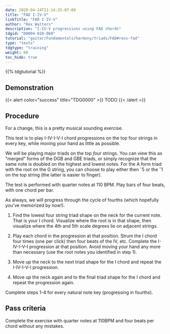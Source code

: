 ```yaml
---
date: 2020-04-14T21:14:25-07:00
title: "FAD I-IV-V"
linkTitle: "FAD I-IV-V"
author: "Rex Walters"
description: "I-IV-V progressions using FAD chords"
tdgid: "D0004-010-060"
tutorial: "guitar/Fundamentals/harmony/triads/FAD#rexs-fad"
type: "tests"
tdgtype: "training"
weight: 60
toc_hide: true
---
```


{{% tdgtutorial %}}

## Demonstration

{{< alert color="success" title="TDG0000" >}}
TODO
{{< /alert >}}

## Procedure

For a change, this is a pretty musical sounding exercise.

This test is to play I-IV-I-V-I chord progressions on the top four strings in every key, while moving your hand as little as possible.

We will be playing major triads on the top *four* strings. You can view this as "merged" forms of the DGB and GBE triads, or simply recognize that the same note is doubled on the highest and lowest notes. For the A form triad with the root on the G string, you can choose to play either then &circ;5 or the &circ;1 on the top string (the latter is easier to finger).

The test is performed with quarter notes at 110 BPM. Play bars of four beats, with one chord per bar.

As always, we will progress through the cycle of fourths (which hopefully you've memorized by now!).

1. Find the lowest four string triad shape on the neck for the current note. That is your I chord. Visualize where the root is in that shape, then visualize where the 4th and 5th scale degrees lie on adjacent strings.

2. Play each chord in the progression at that position. Strum the I chord four times (one per click) then four beats of the IV, etc. Complete the I-IV-I-V-I progression at that position. Avoid moving your hand any more than necessary (use the root notes you identified in step 1).

3. Move up the neck to the next triad shape for the I chord and repeat the I-IV-I-V-I progression.

4. Move up the neck again and to the final triad shape for the I chord and repeat the progression again.

Complete steps 1-4 for every natural note key (progressing in fourths).


## Pass criteria

Complete the exercise with quarter notes at 110BPM and four beats per chord without any mistakes.
